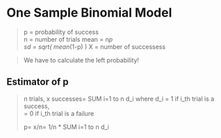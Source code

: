 # One Sample Binomial Model  
> p = probability of success  
> n = number of trials
> mean = n*p  
> sd = sqrt( mean*(1-p) )
> X = number of successess

> We have to calculate the left probability!

## Estimator of p ##
> n trials, x successes= SUM i=1 to n d_i
> where d_i = 1 if i_th trial is a success,  
>           = 0 if i_th trial is a failure  
>  
> p= x/n= 1/n * SUM i=1 to n d_i



